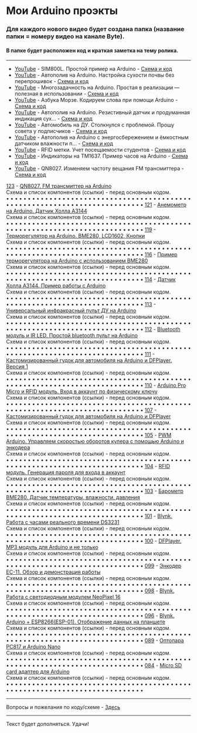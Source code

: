 # Мои Arduino проэкты

### Для каждого нового видео будет создана папка (название папки = номеру видео на канале Byte).
#### В папке будет расположен код и краткая заметка на тему ролика.
---

- [YouTube](https://youtu.be/4hwFWdwO0B4 "Видео на YouTube") - SIM800L. Простой пример на Arduino - [Схема и код](../main/all_here/140/note.md "Заметка")  
- [YouTube](https://youtu.be/TNvrlb5-B1U "Видео на YouTube") - Автополив на Arduino. Настройка сухости почвы без перепрошивок - [Схема и код](../main/all_here/139/note.md "Заметка")  
- [YouTube](https://youtu.be/GQk2Z4ZU4Uc "Видео на YouTube") - Многозадачность на Arduino. Простая в реализации — полезная в использовании - [Схема и код](../main/all_here/138/note.md "Заметка")  
- [YouTube](https://youtu.be/dPrCPrQ8fX8 "Видео на YouTube") - Азбука Морзе. Кодируем слова при помощи Arduino - [Схема и код](../main/all_here/137/note.md "Заметка")  
- [YouTube](https://youtu.be/HQnpxCwDiSw "Видео на YouTube") - Автополив на Arduino. Резистивный датчик и продуманная индикация сух... - [Схема и код](../main/all_here/136/note.md "Заметка")  
- [YouTube](https://youtu.be/zTReOaa-ki4 "Видео на YouTube") - Автомобиль на ДУ. Столкнулся с проблемой. Прошу совета у подписчиков - [Схема и код](../main/all_here/135/note.md "Заметка")  
- [YouTube](https://youtu.be/i3KQ0hHdfM8 "Видео на YouTube") - Автополив на Arduino с энергосбережением и ёмкостным датчиком влажности п... - [Схема и код](../main/all_here/134/note.md "Заметка")  
- [YouTube](https://youtu.be/iiePWwrGGWk "Видео на YouTube") - RFID метки. Учет посещаемости студентов - [Схема и код](../main/all_here/132/note.md "Заметка")  
- [YouTube](https://youtu.be/vBpFZ0Q-CQk "Видео на YouTube") - Индикаторы на TM1637. Пример часов на Arduino - [Схема и код](../main/all_here/128/note.md "Заметка")  
- [YouTube](https://youtu.be/78hnIbL0wv4 "Видео на YouTube") - QN8027. Изменяем частоту вещания FM трансмиттера - [Схема и код](../main/all_here/127/note.md "Заметка")  

[123](../main/all_here/123/code.txt) - [QN8027. FM трансмиттер на Arduino](https://youtu.be/3IMcBIxdN74 "Видео YouTube")  
Cхема и список компонентов (ссылки) - перед основным кодом.  
• • • • • • • • • • • • • • • • • • • • • • • • • • • • • • • • • • • • • • • • • • • • • • • • • • • • • • • • • • • • • • • • • • • • • • • • • • •
[121](../main/all_here/121/code.txt) - [Анемометр на Arduino. Датчик Холла A3144](https://youtu.be/4TB-eQktunM "Видео YouTube")  
Cхема и список компонентов (ссылки) - перед основным кодом.  
• • • • • • • • • • • • • • • • • • • • • • • • • • • • • • • • • • • • • • • • • • • • • • • • • • • • • • • • • • • • • • • • • • • • • • • • • • •
[119](../main/all_here/119/code.txt) - [Терморегулятор на Arduino. BME280, LCD1602, Кнопки](https://youtu.be/EIGuOLGFjwg "Видео YouTube")  
Cхема и список компонентов (ссылки) - перед основным кодом.  
• • • • • • • • • • • • • • • • • • • • • • • • • • • • • • • • • • • • • • • • • • • • • • • • • • • • • • • • • • • • • • • • • • • • • • • • • • •
[116](../main/all_here/116/code.txt) - [Пример терморегулятора на Arduino с использованием BME280](https://youtu.be/KHaBYqH8C88 "Видео YouTube")  
Cхема и список компонентов (ссылки) - перед основным кодом.  
• • • • • • • • • • • • • • • • • • • • • • • • • • • • • • • • • • • • • • • • • • • • • • • • • • • • • • • • • • • • • • • • • • • • • • • • • • •
[114](../main/all_here/114/code.txt) - [Датчик Холла A3144. Пример работы с Arduino](https://youtu.be/tiB-NgepepE "Видео YouTube")  
Cхема и список компонентов (ссылки) - перед основным кодом.  
• • • • • • • • • • • • • • • • • • • • • • • • • • • • • • • • • • • • • • • • • • • • • • • • • • • • • • • • • • • • • • • • • • • • • • • • • • •
[113](../main/all_here/113/code.txt) - [Универсальный инфракрасный пульт ДУ на Arduino](https://youtu.be/h4-RB2VIxEQ "Видео YouTube")  
Cхема и список компонентов (ссылки) - перед основным кодом.  
• • • • • • • • • • • • • • • • • • • • • • • • • • • • • • • • • • • • • • • • • • • • • • • • • • • • • • • • • • • • • • • • • • • • • • • • • • •
[112](../main/all_here/112/code.txt) - [Bluetooth модуль и IR LED. Простой bluetooth пульт на Arduino](https://youtu.be/6rTm5rSS-HI "Видео YouTube")  
Cхема и список компонентов (ссылки) - перед основным кодом.  
• • • • • • • • • • • • • • • • • • • • • • • • • • • • • • • • • • • • • • • • • • • • • • • • • • • • • • • • • • • • • • • • • • • • • • • • • • •
[111](../main/all_here/111/code.txt) - [Кастомизированный гудок для автомобиля на Arduino и DFPlayer. Версия 1](https://youtu.be/s6m5Xz1uP20 "Видео YouTube")  
Cхема и список компонентов (ссылки) - перед основным кодом.  
• • • • • • • • • • • • • • • • • • • • • • • • • • • • • • • • • • • • • • • • • • • • • • • • • • • • • • • • • • • • • • • • • • • • • • • • • • •
[110](../main/all_here/110/code.txt) - [Arduino Pro Micro и RFID модуль. Вход в аккаунт по физическому ключу](https://youtu.be/mnTJ_KKey8Y "Видео YouTube")  
Cхема и список компонентов (ссылки) - перед основным кодом.  
• • • • • • • • • • • • • • • • • • • • • • • • • • • • • • • • • • • • • • • • • • • • • • • • • • • • • • • • • • • • • • • • • • • • • • • • • • •
[107](../main/all_here/107/code.txt) - [Кастомизированный гудок для автомобиля на Arduino и DFPlayer](https://youtu.be/s805qDtmGL4 "Видео YouTube")  
Cхема и список компонентов (ссылки) - перед основным кодом.  
• • • • • • • • • • • • • • • • • • • • • • • • • • • • • • • • • • • • • • • • • • • • • • • • • • • • • • • • • • • • • • • • • • • • • • • • • • •
[105](../main/all_here/105/code.txt) - [PWM Arduino. Управляем скоростью оборотов кулера с помощью Arduino и энкодера](https://youtu.be/Mws92_Tydzc "Видео YouTube")  
Cхема и список компонентов (ссылки) - перед основным кодом.  
• • • • • • • • • • • • • • • • • • • • • • • • • • • • • • • • • • • • • • • • • • • • • • • • • • • • • • • • • • • • • • • • • • • • • • • • • • •
[104](../main/all_here/104/code.txt) - [RFID модуль. Генерация пароля для входа в аккаунт](https://youtu.be/W3l_Y6CUsN0 "Видео YouTube")  
Cхема и список компонентов (ссылки) - перед основным кодом.  
• • • • • • • • • • • • • • • • • • • • • • • • • • • • • • • • • • • • • • • • • • • • • • • • • • • • • • • • • • • • • • • • • • • • • • • • • • •
[103](../main/all_here/103/code.txt) - [Барометр BME280. Датчик температуры, влажности, давления](https://youtu.be/IH0OjdDm-tQ "Видео YouTube")  
Cхема и список компонентов (ссылки) - перед основным кодом.  
• • • • • • • • • • • • • • • • • • • • • • • • • • • • • • • • • • • • • • • • • • • • • • • • • • • • • • • • • • • • • • • • • • • • • • • • • • •
[101](../main/all_here/101/code.txt) - [Blynk. Работа с часами реального времени DS3231](https://youtu.be/mCQL9Lf8vNQ "Видео YouTube")  
Cхема и список компонентов (ссылки) - перед основным кодом.  
• • • • • • • • • • • • • • • • • • • • • • • • • • • • • • • • • • • • • • • • • • • • • • • • • • • • • • • • • • • • • • • • • • • • • • • • • • •
[100](../main/all_here/100/code.txt) - [DFPlayer. MP3 модуль для Arduino и не только](https://youtu.be/R9OFNXNmbUU "Видео YouTube")  
Cхема и список компонентов (ссылки) - перед основным кодом.  
• • • • • • • • • • • • • • • • • • • • • • • • • • • • • • • • • • • • • • • • • • • • • • • • • • • • • • • • • • • • • • • • • • • • • • • • • • •
[099](../main/all_here/099/code.txt) - [Энкодер EC-11. Обзор и демонстрация работы](https://youtu.be/Od3fHgCyVqA "Видео YouTube")  
Cхема и список компонентов (ссылки) - перед основным кодом.  
• • • • • • • • • • • • • • • • • • • • • • • • • • • • • • • • • • • • • • • • • • • • • • • • • • • • • • • • • • • • • • • • • • • • • • • • • • •
[098](../main/all_here/098/code.txt) - [Blynk. Работа с светодиодным модулем NeoPixel 16](https://youtu.be/0h35ANUYJic "Видео YouTube")  
Cхема и список компонентов (ссылки) - перед основным кодом.  
• • • • • • • • • • • • • • • • • • • • • • • • • • • • • • • • • • • • • • • • • • • • • • • • • • • • • • • • • • • • • • • • • • • • • • • • • • •
[096](../main/all_here/096/code.txt) - [Blynk. Arduino + ESP8266(ESP-01). Отображение данных на планшете](https://youtu.be/jGwOm6RJSXw "Видео YouTube")  
Cхема и список компонентов (ссылки) - перед основным кодом.  
• • • • • • • • • • • • • • • • • • • • • • • • • • • • • • • • • • • • • • • • • • • • • • • • • • • • • • • • • • • • • • • • • • • • • • • • • • •
[089](../main/all_here/089/code.txt) - [Оптопара PC817 и Arduino Nano](https://youtu.be/Qj6u54ZIWvw "Видео YouTube")  
Cхема и список компонентов (ссылки) - перед основным кодом.  
• • • • • • • • • • • • • • • • • • • • • • • • • • • • • • • • • • • • • • • • • • • • • • • • • • • • • • • • • • • • • • • • • • • • • • • • • • •
[084](../main/all_here/084/code.txt) - [Micro SD card адаптер для Arduino](https://youtu.be/3IWbsPj9oK0 "Видео YouTube")  
Cхема и список компонентов (ссылки) - перед основным кодом.  
• • • • • • • • • • • • • • • • • • • • • • • • • • • • • • • • • • • • • • • • • • • • • • • • • • • • • • • • • • • • • • • • • • • • • • • • • • •

---

Вопросы и пожелания по коду/схеме - [Здесь](https://www.youtube.com/c/Bytevideo/)

---
Текст будет дополняться. Удачи!
